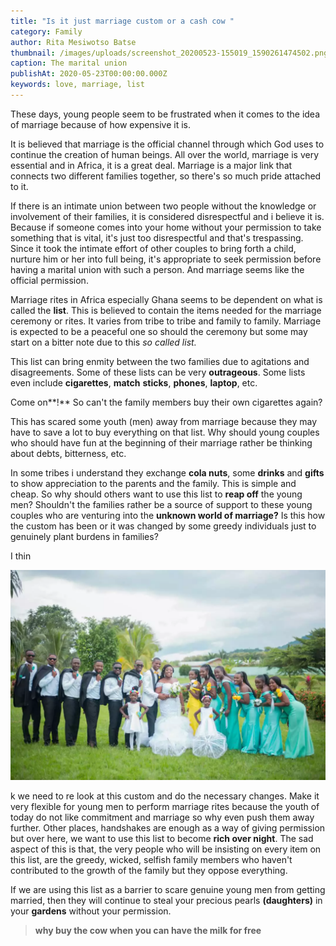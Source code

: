 ```yaml
---
title: "Is it just marriage custom or a cash cow "
category: Family
author: Rita Mesiwotso Batse
thumbnail: /images/uploads/screenshot_20200523-155019_1590261474502.png
caption: The marital union
publishAt: 2020-05-23T00:00:00.000Z
keywords: love, marriage, list
---
```


These days, young people seem to be frustrated when it comes to the
idea of marriage because of how expensive it is.

It is believed that marriage is the official channel through which God uses to continue the creation of human beings. All over the world, marriage is very essential and in Africa, it is a great deal. Marriage is a major link that connects two different families together, so there's so much pride attached to it.

If there is an intimate union between two people without the knowledge or involvement of their families, it is considered disrespectful and i believe it is. Because if someone comes into your home without your permission to take something that is vital, it's just too disrespectful and that's trespassing. Since it took the intimate effort of other couples to bring forth a child, nurture him or her into full being, it's appropriate to seek permission before having a marital union with such a person. And marriage seems like the official permission.

Marriage rites in Africa especially Ghana seems to be dependent on what is called the **list**. This is believed to contain the items needed for the marriage ceremony or rites. It varies from tribe to tribe and family to family. Marriage is expected to be a peaceful one so should the ceremony but some may start on a bitter note due to this _so called list._

This list can bring enmity between the two families due to agitations and disagreements. Some of these lists can be very **outrageous**. Some lists even include **cigarettes**, **match** **sticks**, **phones**, **laptop**, etc.

Come on**!** So can't the family members buy their own cigarettes again?

This has scared some youth (men) away from marriage because they may have to save a lot to buy everything on that list. Why should young couples who should have fun at the beginning of their marriage rather be thinking about debts, bitterness, etc.

In some tribes i understand they exchange **cola nuts**, some **drinks** and **gifts** to show appreciation to the parents and the family. This is simple and cheap. So why should others want to use this list to **reap off** the young men? Shouldn't the families rather be a source of support to these young couples who are venturing into the **unknown world of marriage?** Is this how the custom has been or it was changed by some greedy individuals just to genuinely plant burdens in families?

I thin

![marriage ceremony](/images/uploads/img-20190826-wa0011.webp "a beautiful union")

k we need to re look at this custom and do the necessary changes. Make it very flexible for young men to perform marriage rites because the youth of today do not like commitment and marriage so why even push them away further. Other places, handshakes are enough as a way of giving permission but over here, we want to use this list to become **rich over night**. The sad aspect of this is that, the very people who will be insisting on every item on this list, are the greedy, wicked, selfish family members who haven't contributed to the growth of the family but they oppose everything.

If we are using this list as a barrier to scare genuine young men from getting married, then they will continue to steal your precious pearls **(daughters)** in your **gardens** without your permission.

> **why buy the cow when you can have the milk for free**

